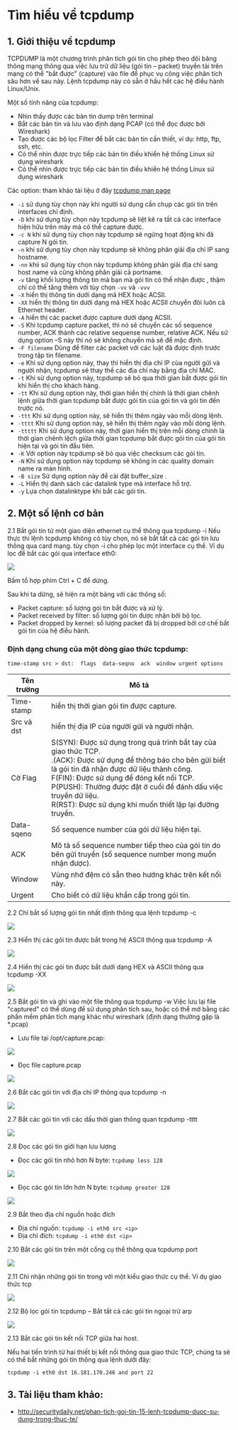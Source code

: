 # Tìm hiểu về tcpdump## 1. Giới thiệu về tcpdumpTCPDUMP là một chương trình phân tích gói tin cho phép theo dõi băng thông mạng thông qua việc lưu trữ dữ liệu (gói tin – packet) truyền tải trên mạng có thể "bắt được" (capture) vào file để phục vụ công việc phân tích sâu hơn về sau này. Lệnh tcpdump này có sẵn ở hầu hết các hệ điều hành Linux/Unix.Một số tính năng của tcpdump:- Nhìn thấy được các bản tin dump trên terminal- Bắt các bản tin và lưu vào định dạng PCAP (có thể đọc được bởi Wireshark)- Tạo được các bộ lọc Filter để bắt các bản tin cần thiết, ví dụ: http, ftp, ssh, etc.- Có thể nhìn được trực tiếp các bản tin điều khiển hệ thống Linux sử dụng wireshark- Có thể nhìn được trực tiếp các bản tin điều khiển hệ thống Linux sử dụng wiresharkCác option: tham khảo tài liệu ở đây <a href="http://www.tcpdump.org/tcpdump_man.html">tcpdump man page</a>- `-i` sử dụng tùy chọn này khi người sử dụng cần chụp các gói tin trên interfaces chỉ định.- `-D` khi sử dụng tùy chọn này tcpdump sẽ liệt kê ra tất cả các interface hiện hữu trên máy mà có thể capture được.- `-c N` khi sử dụng tùy chọn này tcpdump sẽ ngừng hoạt động khi đã capture N gói tin.- `-n` khi sử dụng tùy chọn này tcpdump sẽ không phân giải địa chỉ IP sang hostname.- `-nn` khii sử dụng tùy chọn này tcpdump không phân giải địa chỉ sang host name và cũng không phân giải cả portname.- `-v` tăng khối lượng thông tin mà bạn mà gói tin có thể nhận được , thậm chí có thể tăng thêm với tùy chọn `-vv` và `-vvv`- `-X` hiển thị thông tin dưới dạng mã HEX hoặc ACSII.- `-XX` hiển thị thông tin dưới dạng mã HEX hoặc ACSII chuyển đôi luôn cả Ethernet header.- `-A` hiển thị các packet được capture dưới dạng ACSII.- `-S` Khi tcpdump capture packet, thì nó sẽ chuyển các số sequence number, ACK thành các relative sequense number, relative ACK. Nếu sử dụng option –S này thì nó sẽ không chuyển mà sẽ để mặc định.- `-F filename`  Dùng để filter các packet với các luật đã được định trước trong tập tin filename.- `-e`  Khi sử dụng option này, thay thì hiển thị địa chỉ IP của người gửi và người nhận, tcpdump sẽ thay thế các địa chỉ này bằng địa chỉ MAC.- `-t`  Khi sử dụng option này, tcpdump sẽ bỏ qua thời gian bắt được gói tin khi hiển thị cho khách hàng.- `-tt` Khi sử dụng option này, thời gian hiển thị chính là thời gian chênh lệnh giữa thời gian tcpdump bắt được gói tin của gói tin và gói tin đến trước nó.- `-ttt`  Khi sử dụng option này, sẽ hiển thị thêm ngày vào mỗi dòng lệnh.- `-tttt` Khi sử dụng option này, sẽ hiển thị thêm ngày vào mỗi dòng lệnh.- `-ttttt` Khi sử dụng option này, thời gian hiển thị trên mỗi dòng chính là thời gian chênh lệch giữa thời gian tcpdump bắt được gói tin của gói tin hiện tại và gói tin đầu tiên.- `-K` Với option này tcpdump sẽ bỏ qua việc checksum các gói tin.- `-N` Khi sử dụng option này tcpdump sẽ không in các quality domain name ra màn hình.- `-B size` Sử dụng option này để cài đặt buffer_size .- `-L` Hiển thị danh sách các datalink type mà interface hỗ trợ.- `-y` Lựa chọn datalinktype khi bắt các gói tin.## 2. Một số lệnh cơ bản 2.1 Bắt gói tin từ một giao diện ethernet cụ thể thông qua tcpdump -iNếu thực thi lệnh tcpdump không có tùy chọn, nó sẽ bắt tất cả các gói tin lưu thông qua card mạng. tùy chọn -i cho phép lọc một interface cụ thể. Ví dụ lọc để bắt các gói qua interface eth0: <img src="http://i.imgur.com/99Egm1M.png">Bấm tổ hợp phím Ctrl + C để dừng.Sau khi ta dừng, sẽ hiện ra một bảng với các thông số:- Packet capture: số lượng gói tin bắt được và xử lý.- Packet received by filter: số lượng gói tin được nhận bởi bộ lọc.- Packet dropped by kernel: số lượng packet đã bị dropped bởi cơ chế bắt gói tin của hệ điều hành.### Định dạng chung của một dòng giao thức tcpdump: ```time-stamp src > dst:  flags  data-seqno  ack  window urgent options```Tên trường | Mô tả |--- | --- |Time-stamp | hiển thị thời gian gói tin được capture. |Src và dst | hiển thị địa IP của người gửi và người nhận. |Cờ Flag| S(SYN):  Được sử dụng trong quá trình bắt tay của giao thức TCP.</br>.(ACK):  Được sử dụng để thông báo cho bên gửi biết là gói tin đã nhận được dữ liệu thành công.</br>F(FIN): Được sử dụng để đóng kết nối TCP.</br>P(PUSH): Thường được đặt ở cuối để đánh dấu việc truyền dữ liệu.</br>R(RST): Được sử dụng khi muốn thiết lập lại đường truyền. |Data-sqeno | Số sequence number của gói dữ liệu hiện tại. |ACK | Mô tả số sequence number tiếp theo của gói tin do bên gửi truyền (số sequence number mong muốn nhận được). |Window | Vùng nhớ đệm có sẵn theo hướng khác trên kết nối này. |Urgent | Cho biết có dữ liệu khẩn cấp trong gói tin. |2.2 Chỉ bắt số lượng gói tin nhất định thông qua lệnh tcpdump -c <img src= "http://i.imgur.com/lZFSpOH.png">2.3 Hiển thị các gói tin được bắt trong hệ ASCII thông qua tcpdump -A <img src= "http://i.imgur.com/ekkzYvH.png">2.4 Hiển thị các gói tin được bắt dưới dạng HEX và ASCII thông qua tcpdump -XX <img src="http://i.imgur.com/4piF1HF.png">2.5 Bắt gói tin và ghi vào một file thông qua tcpdump -wViệc lưu lại file "captured" có thể dùng để sử dụng phân tích sau, hoặc có thể mở bằng các phần mềm phân tích mạng khác như wireshark (định dạng thường gặp là *.pcap)- Lưu file tại /opt/capture.pcap: <img src="http://i.imgur.com/1jaTTeA.png">- Đọc file capture.pcap<img src="http://i.imgur.com/1qBXjmt.png">2.6 Bắt các gói tin với địa chỉ IP thông qua tcpdump -n <img src="http://i.imgur.com/zsReI05.png">2.7 Bắt các gói tin với các dấu thời gian thông quan tcpdump -tttt <img src="http://i.imgur.com/Bn9ED3S.png">2.8 Đọc các gói tin giới hạn lưu lượng  - Đọc các gói tin nhỏ hơn N byte:  ``tcpdump less 128``<img src="http://i.imgur.com/cofvEDB.png">- Đọc các gói tin lớn hơn N byte: ``tcpdump greater 128``<img src="http://i.imgur.com/p8z3AiK.png">2.9 Bắt theo địa chỉ nguồn hoặc đích- Địa chỉ nguồn: ``tcpdump -i eth0 src <ip>``- Địa chỉ đích: ``tcpdump -i eth0 dst <ip>``2.10 Bắt các gói tin trên một cổng cụ thể thông qua tcpdump port  <img src="http://i.imgur.com/kBqhZqK.png">2.11 Chỉ nhận những gói tin trong với một kiểu giao thức cụ thể. Ví dụ giao thức tcp<img src="http://i.imgur.com/xt9DUKC.png">2.12  Bộ lọc gói tin tcpdump – Bắt tất cả các gói tin ngoại trừ arp <img src="http://i.imgur.com/aYetJT2.png">2.13 Bắt các gói tin kết nối TCP giữa hai host.Nếu hai tiến trình từ hai thiết bị kết nối thông qua giao thức TCP, chúng ta sẽ có thể bắt những gói tin thông qua lệnh dưới đây:```tcpdump -i eth0 dst 16.181.170.246 and port 22```## 3. Tài liệu tham khảo: - http://securitydaily.net/phan-tich-goi-tin-15-lenh-tcpdump-duoc-su-dung-trong-thuc-te/